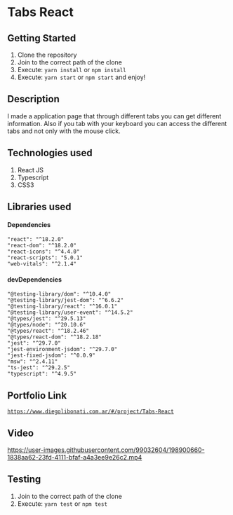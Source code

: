 # Tabs React

## Getting Started

1. Clone the repository
2. Join to the correct path of the clone
3. Execute: `yarn install` or `npm install`
4. Execute: `yarn start` or `npm start` and enjoy!

## Description

I made a application page that through different tabs you can get different information. Also if you tab with your keyboard you can access the different tabs and not only with the mouse click.

## Technologies used

1. React JS
2. Typescript
3. CSS3

## Libraries used

#### Dependencies

```
"react": "^18.2.0"
"react-dom": "^18.2.0"
"react-icons": "^4.4.0"
"react-scripts": "5.0.1"
"web-vitals": "^2.1.4"
```

#### devDependencies

```
"@testing-library/dom": "^10.4.0"
"@testing-library/jest-dom": "^6.6.2"
"@testing-library/react": "^16.0.1"
"@testing-library/user-event": "^14.5.2"
"@types/jest": "^29.5.13"
"@types/node": "^20.10.6"
"@types/react": "^18.2.46"
"@types/react-dom": "^18.2.18"
"jest": "^29.7.0"
"jest-environment-jsdom": "^29.7.0"
"jest-fixed-jsdom": "^0.0.9"
"msw": "^2.4.11"
"ts-jest": "^29.2.5"
"typescript": "^4.9.5"
```


## Portfolio Link

[`https://www.diegolibonati.com.ar/#/project/Tabs-React`](https://www.diegolibonati.com.ar/#/project/Tabs-React)

## Video

https://user-images.githubusercontent.com/99032604/198900660-1838aa62-23fd-4111-bfaf-a4a3ee9e26c2.mp4

## Testing

1. Join to the correct path of the clone
2. Execute: `yarn test` or `npm test`